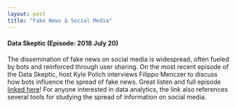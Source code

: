 ```yaml
---
layout: post
title: "Fake News & Social Media"
---
```


#### Data Skeptic (Episode: 2018 July 20)

The dissemination of fake news on social media is widespread, often fueled by bots and reinforced through user sharing. On the most recent episode of the Data Skeptic, host Kyle Polich interviews Filippo Menczer to discuss how bots influence the spread of fake news. Great listen and full episode [linked here](https://dataskeptic.com/blog/episodes/2018/the-spread-of-fake-news)! For anyone interested in data analytics, the link also references several tools for studying the spread of information on social media.
